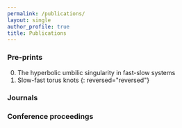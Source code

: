 ```yaml
---
permalink: /publications/
layout: single
author_profile: true
title: Publications
---
```


### Pre-prints

0. The hyperbolic umbilic singularity in fast-slow systems
0. Slow-fast torus knots
{: reversed="reversed"}


### Journals




### Conference proceedings


